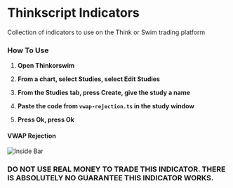 # Thinkscript Indicators

Collection of indicators to use on the Think or Swim trading platform

### How To Use

1. **Open Thinkorswim**

2. **From a chart, select Studies, select Edit Studies**

3. **From the Studies tab, press Create, give the study a name**

4. **Paste the code from `vwap-rejection.ts` in the study window**

5. **Press Ok, press Ok**

#### VWAP Rejection

![Inside Bar](https://github.com/iniguezdj/thinkscript-indicators/blob/master/vwap-rejection.PNG)

### DO NOT USE REAL MONEY TO TRADE THIS INDICATOR. THERE IS ABSOLUTELY NO GUARANTEE THIS INDICATOR WORKS.